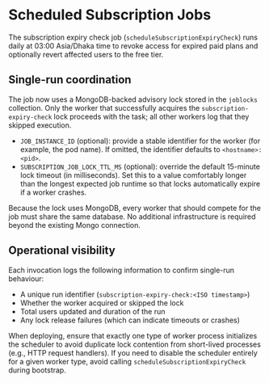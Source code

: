 # Scheduled Subscription Jobs

The subscription expiry check job (`scheduleSubscriptionExpiryCheck`) runs daily at 03:00 Asia/Dhaka time to revoke access for expired paid plans and optionally revert affected users to the free tier.

## Single-run coordination

The job now uses a MongoDB-backed advisory lock stored in the `joblocks` collection. Only the worker that successfully acquires the `subscription-expiry-check` lock proceeds with the task; all other workers log that they skipped execution.

- `JOB_INSTANCE_ID` (optional): provide a stable identifier for the worker (for example, the pod name). If omitted, the identifier defaults to `<hostname>:<pid>`.
- `SUBSCRIPTION_JOB_LOCK_TTL_MS` (optional): override the default 15-minute lock timeout (in milliseconds). Set this to a value comfortably longer than the longest expected job runtime so that locks automatically expire if a worker crashes.

Because the lock uses MongoDB, every worker that should compete for the job must share the same database. No additional infrastructure is required beyond the existing Mongo connection.

## Operational visibility

Each invocation logs the following information to confirm single-run behaviour:

- A unique run identifier (`subscription-expiry-check:<ISO timestamp>`)
- Whether the worker acquired or skipped the lock
- Total users updated and duration of the run
- Any lock release failures (which can indicate timeouts or crashes)

When deploying, ensure that exactly one type of worker process initializes the scheduler to avoid duplicate lock contention from short-lived processes (e.g., HTTP request handlers). If you need to disable the scheduler entirely for a given worker type, avoid calling `scheduleSubscriptionExpiryCheck` during bootstrap.
